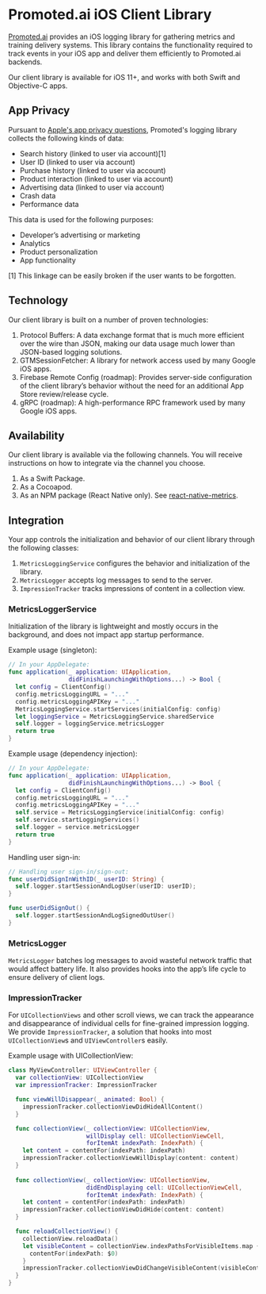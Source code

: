 # Promoted.ai iOS Client Library
[Promoted.ai](http://promoted.ai) provides an iOS logging library for gathering metrics and training delivery systems. This library contains the functionality required to track events in your iOS app and deliver them efficiently to Promoted.ai backends.

Our client library is available for iOS 11+, and works with both Swift and Objective-C apps.

## App Privacy

Pursuant to [Apple's app privacy questions](https://developer.apple.com/app-store/app-privacy-details/), Promoted's logging library collects the following kinds of data:

- Search history (linked to user via account)[1]
- User ID (linked to user via account)
- Purchase history (linked to user via account)
- Product interaction (linked to user via account)
- Advertising data (linked to user via account)
- Crash data
- Performance data

This data is used for the following purposes:

- Developer’s advertising or marketing
- Analytics
- Product personalization
- App functionality

[1] This linkage can be easily broken if the user wants to be forgotten.

## Technology
Our client library is built on a number of proven technologies:

1. Protocol Buffers: A data exchange format that is much more efficient over the wire than JSON, making our data usage much lower than JSON-based logging solutions.
1. GTMSessionFetcher: A library for network access used by many Google iOS apps.
1. Firebase Remote Config (roadmap): Provides server-side configuration of the client library’s behavior without the need for an additional App Store review/release cycle.
1. gRPC (roadmap): A high-performance RPC framework used by many Google iOS apps.

## Availability
Our client library is available via the following channels. You will receive instructions on how to integrate via the channel you choose.

1. As a Swift Package.
1. As a Cocoapod.
1. As an NPM package (React Native only). See [react-native-metrics](https://github.com/promotedai/react-native-metrics).

## Integration
Your app controls the initialization and behavior of our client library through the following classes:

1. `MetricsLoggingService` configures the behavior and initialization of the library. 
1. `MetricsLogger` accepts log messages to send to the server. 
1. `ImpressionTracker` tracks impressions of content in a collection view.

### MetricsLoggerService
Initialization of the library is lightweight and mostly occurs in the background, and does not impact app startup performance.

Example usage (singleton):
```swift
// In your AppDelegate:
func application(_ application: UIApplication,
                 didFinishLaunchingWithOptions...) -> Bool {
  let config = ClientConfig()
  config.metricsLoggingURL = "..."
  config.metricsLoggingAPIKey = "..."
  MetricsLoggingService.startServices(initialConfig: config)
  let loggingService = MetricsLoggingService.sharedService
  self.logger = loggingService.metricsLogger
  return true
}
```

Example usage (dependency injection):
```swift
// In your AppDelegate:
func application(_ application: UIApplication,
                 didFinishLaunchingWithOptions...) -> Bool {
  let config = ClientConfig()
  config.metricsLoggingURL = "..."
  config.metricsLoggingAPIKey = "..."
  self.service = MetricsLoggingService(initialConfig: config)
  self.service.startLoggingServices()
  self.logger = service.metricsLogger
  return true
}
```

Handling user sign-in:
```swift
// Handling user sign-in/sign-out:
func userDidSignInWithID(_ userID: String) {
  self.logger.startSessionAndLogUser(userID: userID);
}

func userDidSignOut() {
  self.logger.startSessionAndLogSignedOutUser()
}
```

### MetricsLogger
`MetricsLogger` batches log messages to avoid wasteful network traffic that would affect battery life. It also provides hooks into the app’s life cycle to ensure delivery of client logs.

### ImpressionTracker
For `UICollectionViews` and other scroll views, we can track the appearance and disappearance of individual cells for fine-grained impression logging. We provide `ImpressionTracker`, a solution that hooks into most `UICollectionView`s and `UIViewController`s easily.

Example usage with UICollectionView:
```swift
class MyViewController: UIViewController {
  var collectionView: UICollectionView
  var impressionTracker: ImpressionTracker

  func viewWillDisappear(_ animated: Bool) {
    impressionTracker.collectionViewDidHideAllContent()
  }

  func collectionView(_ collectionView: UICollectionView,
                      willDisplay cell: UICollectionViewCell,
                      forItemAt indexPath: IndexPath) {
    let content = contentFor(indexPath: indexPath)
    impressionTracker.collectionViewWillDisplay(content: content)
  }
   
  func collectionView(_ collectionView: UICollectionView,
                      didEndDisplaying cell: UICollectionViewCell,
                      forItemAt indexPath: IndexPath) {
    let content = contentFor(indexPath: indexPath)
    impressionTracker.collectionViewDidHide(content: content)
  }

  func reloadCollectionView() {
    collectionView.reloadData()
    let visibleContent = collectionView.indexPathsForVisibleItems.map {
      contentFor(indexPath: $0)
    }
    impressionTracker.collectionViewDidChangeVisibleContent(visibleContent)
  }
}
```
